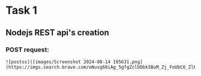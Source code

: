 # Task 1

## Nodejs REST api's creation

### POST request:
    ![postss]([images/Screenshot 2024-08-14 195631.png](https://imgs.search.brave.com/oNuvg68iAg_5gfgZclbDbk5BuM_Zj_FoUbC6_ZlPycA/rs:fit:500:0:0:0/g:ce/aHR0cHM6Ly9idXJz/dC5zaG9waWZ5Y2Ru/LmNvbS9waG90b3Mv/d2F0Y2hpbmctc3Vu/c2V0LmpwZz93aWR0/aD0xMDAwJmZvcm1h/dD1wanBnJmV4aWY9/MCZpcHRjPTA))
